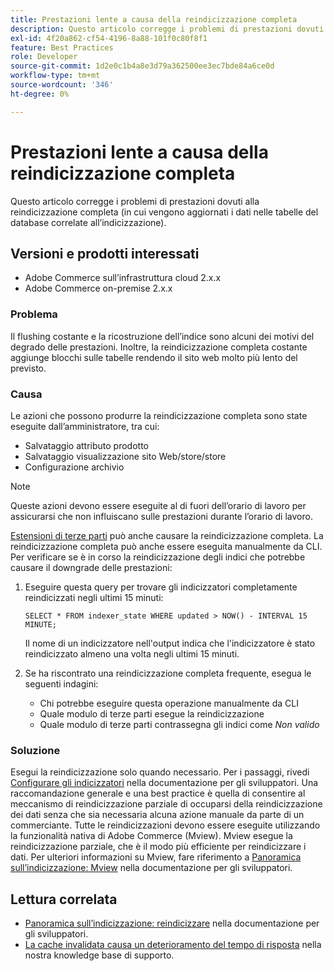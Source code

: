 ```yaml
---
title: Prestazioni lente a causa della reindicizzazione completa
description: Questo articolo corregge i problemi di prestazioni dovuti alla reindicizzazione completa (in cui vengono aggiornati i dati nelle tabelle del database correlate all’indicizzazione).
exl-id: 4f20a862-cf54-4196-8a88-101f0c80f8f1
feature: Best Practices
role: Developer
source-git-commit: 1d2e0c1b4a8e3d79a362500ee3ec7bde84a6ce0d
workflow-type: tm+mt
source-wordcount: '346'
ht-degree: 0%

---
```


# Prestazioni lente a causa della reindicizzazione completa

Questo articolo corregge i problemi di prestazioni dovuti alla reindicizzazione completa (in cui vengono aggiornati i dati nelle tabelle del database correlate all’indicizzazione).

## Versioni e prodotti interessati

* Adobe Commerce sull’infrastruttura cloud 2.x.x
* Adobe Commerce on-premise 2.x.x

### Problema

Il flushing costante e la ricostruzione dell’indice sono alcuni dei motivi del degrado delle prestazioni. Inoltre, la reindicizzazione completa costante aggiunge blocchi sulle tabelle rendendo il sito web molto più lento del previsto.

### Causa

Le azioni che possono produrre la reindicizzazione completa sono state eseguite dall’amministratore, tra cui:

* Salvataggio attributo prodotto
* Salvataggio visualizzazione sito Web/store/store
* Configurazione archivio

>[!NOTE]
>
>Queste azioni devono essere eseguite al di fuori dell’orario di lavoro per assicurarsi che non influiscano sulle prestazioni durante l’orario di lavoro.

[Estensioni di terze parti](https://support.magento.com/hc/en-us/articles/360042361152-Best-Practices-for-using-third-party-extensions-in-Magento) può anche causare la reindicizzazione completa. La reindicizzazione completa può anche essere eseguita manualmente da CLI. Per verificare se è in corso la reindicizzazione degli indici che potrebbe causare il downgrade delle prestazioni:

1. Eseguire questa query per trovare gli indicizzatori completamente reindicizzati negli ultimi 15 minuti:

   ```
   SELECT * FROM indexer_state WHERE updated > NOW() - INTERVAL 15 MINUTE;
   ```

   Il nome di un indicizzatore nell&#39;output indica che l&#39;indicizzatore è stato reindicizzato almeno una volta negli ultimi 15 minuti.

1. Se ha riscontrato una reindicizzazione completa frequente, esegua le seguenti indagini:
   * Chi potrebbe eseguire questa operazione manualmente da CLI
   * Quale modulo di terze parti esegue la reindicizzazione
   * Quale modulo di terze parti contrassegna gli indici come *Non valido*

### Soluzione

Esegui la reindicizzazione solo quando necessario. Per i passaggi, rivedi [Configurare gli indicizzatori](https://devdocs.magento.com/guides/v2.3/config-guide/cli/config-cli-subcommands-index.html#configure-indexers) nella documentazione per gli sviluppatori. Una raccomandazione generale e una best practice è quella di consentire al meccanismo di reindicizzazione parziale di occuparsi della reindicizzazione dei dati senza che sia necessaria alcuna azione manuale da parte di un commerciante. Tutte le reindicizzazioni devono essere eseguite utilizzando la funzionalità nativa di Adobe Commerce (Mview). Mview esegue la reindicizzazione parziale, che è il modo più efficiente per reindicizzare i dati. Per ulteriori informazioni su Mview, fare riferimento a [Panoramica sull’indicizzazione: Mview](https://devdocs.magento.com/guides/v2.3/extension-dev-guide/indexing.html#m2devgde-mview) nella documentazione per gli sviluppatori.

## Lettura correlata

* [Panoramica sull’indicizzazione: reindicizzare](https://devdocs.magento.com/guides/v2.3/extension-dev-guide/indexing.html#how-to-reindex) nella documentazione per gli sviluppatori.
* [La cache invalidata causa un deterioramento del tempo di risposta](/help/troubleshooting/miscellaneous/invalidated-cache-causes-response-time-degradation.md) nella nostra knowledge base di supporto.
